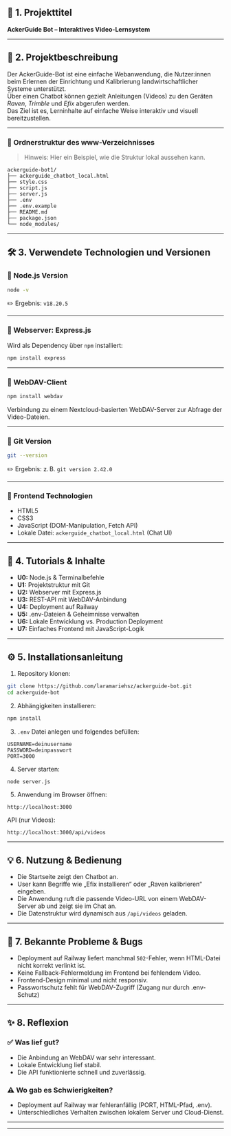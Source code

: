 
## 📝 1. Projekttitel

**AckerGuide Bot – Interaktives Video-Lernsystem**

---

## 📝 2. Projektbeschreibung

Der AckerGuide-Bot ist eine einfache Webanwendung, die Nutzer:innen beim Erlernen der Einrichtung und Kalibrierung landwirtschaftlicher Systeme unterstützt.  
Über einen Chatbot können gezielt Anleitungen (Videos) zu den Geräten *Raven*, *Trimble* und *Efix* abgerufen werden.  
Das Ziel ist es, Lerninhalte auf einfache Weise interaktiv und visuell bereitzustellen.

---

### 📂 Ordnerstruktur des www-Verzeichnisses

> Hinweis: Hier ein Beispiel, wie die Struktur lokal aussehen kann.

```
ackerguide-bot1/
├── ackerguide_chatbot_local.html
├── style.css
├── script.js
├── server.js
├── .env
├── .env.example
├── README.md
├── package.json
└── node_modules/ 
```

---

## 🛠️ 3. Verwendete Technologien und Versionen

### 🔢 Node.js Version

```bash
node -v
```
✏️ Ergebnis: `v18.20.5`

---

### 🔢 Webserver: Express.js

Wird als Dependency über `npm` installiert:

```bash
npm install express
```

---

### 🔢 WebDAV-Client

```bash
npm install webdav
```

Verbindung zu einem Nextcloud-basierten WebDAV-Server zur Abfrage der Video-Dateien.

---

### 🔢 Git Version

```bash
git --version
```
✏️ Ergebnis: z. B. `git version 2.42.0`

---

### 🔢 Frontend Technologien

- HTML5
- CSS3
- JavaScript (DOM-Manipulation, Fetch API)
- Lokale Datei: `ackerguide_chatbot_local.html` (Chat UI)

---

## 📝 4. Tutorials & Inhalte

- **U0:** Node.js & Terminalbefehle
- **U1:** Projektstruktur mit Git
- **U2:** Webserver mit Express.js
- **U3:** REST-API mit WebDAV-Anbindung
- **U4:** Deployment auf Railway
- **U5:** .env-Dateien & Geheimnisse verwalten
- **U6:** Lokale Entwicklung vs. Production Deployment
- **U7:** Einfaches Frontend mit JavaScript-Logik

---

## ⚙️ 5. Installationsanleitung

1. Repository klonen:
```bash
git clone https://github.com/laramariehsz/ackerguide-bot.git
cd ackerguide-bot
```

2. Abhängigkeiten installieren:
```bash
npm install
```

3. `.env` Datei anlegen und folgendes befüllen:
```env
USERNAME=deinusername
PASSWORD=deinpasswort
PORT=3000
```

4. Server starten:
```bash
node server.js
```

5. Anwendung im Browser öffnen:
```text
http://localhost:3000
```

API (nur Videos):
```text
http://localhost:3000/api/videos
```

---

## 💡 6. Nutzung & Bedienung

- Die Startseite zeigt den Chatbot an.
- User kann Begriffe wie „Efix installieren“ oder „Raven kalibrieren“ eingeben.
- Die Anwendung ruft die passende Video-URL von einem WebDAV-Server ab und zeigt sie im Chat an.
- Die Datenstruktur wird dynamisch aus `/api/videos` geladen.

---

## 🐞 7. Bekannte Probleme & Bugs

- Deployment auf Railway liefert manchmal `502`-Fehler, wenn HTML-Datei nicht korrekt verlinkt ist.
- Keine Fallback-Fehlermeldung im Frontend bei fehlendem Video.
- Frontend-Design minimal und nicht responsiv.
- Passwortschutz fehlt für WebDAV-Zugriff (Zugang nur durch .env-Schutz)

---

## ✨ 8. Reflexion

### ✅ Was lief gut?

- Die Anbindung an WebDAV war sehr interessant.
- Lokale Entwicklung lief stabil.
- Die API funktionierte schnell und zuverlässig.

### ⚠️ Wo gab es Schwierigkeiten?

- Deployment auf Railway war fehleranfällig (PORT, HTML-Pfad, .env).
- Unterschiedliches Verhalten zwischen lokalem Server und Cloud-Dienst.



---

---